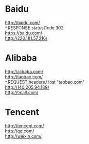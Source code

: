 #   Baidu

http://baidu.com/  
^.RESPONSE.statusCode 302  
https://baidu.com/  
http://220.181.57.216/  

#   Alibaba

http://alibaba.com/  
http://taobao.com/  
^.REQUEST.headers.Host "taobao.com"  
http://140.205.94.189/  
http://tmall.com/  

#   Tencent

http://tencent.com/  
http://qq.com/  
http://weixin.com/  